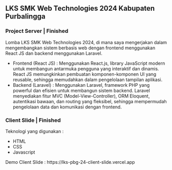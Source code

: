 ## LKS SMK Web Technologies 2024 Kabupaten Purbalingga
<h3>Project Server | Finished</h3>
<p>Lomba LKS SMK Web Technologies 2024, di mana saya mengerjakan dalam mengembangkan sistem berbasis web dengan frontend menggunakan React JS dan backend menggunakan Laravel.</p>
<ul>
  <li>Frontend (React JS) : Menggunakan React.js, library JavaScript modern untuk membangun antarmuka pengguna yang interaktif dan dinamis. React JS memungkinkan pembuatan komponen-komponen UI yang reusable, sehingga memudahkan dalam pengelolaan tampilan aplikasi.</li>
  <li>Backend (Laravel) : Menggunakan Laravel, framework PHP yang powerful dan efisien untuk membangun sistem backend. Laravel menyediakan fitur MVC (Model-View-Controller), ORM Eloquent, autentikasi bawaan, dan routing yang fleksibel, sehingga mempermudah pengelolaan data dan komunikasi dengan frontend.</li>
</ul>

<h3>Client Slide | Finished</h3>
<p>Teknologi yang digunakan : </p>
<ul>
  <li>HTML</li>
  <li>CSS</li>
  <li>Javascript</li>
</ul>
<p>Demo Client Slide : https://lks-pbg-24-client-slide.vercel.app</p>
